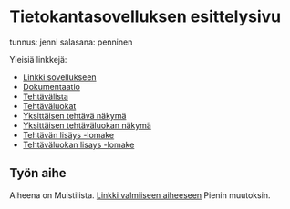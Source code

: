﻿# Tietokantasovelluksen esittelysivu

tunnus: jenni
salasana: penninen

Yleisiä linkkejä:

* [Linkki sovellukseen](https://jenninen.users.cs.helsinki.fi/tsoha)
* [Dokumentaatio](https://github.com/jmakine/Tsoha-Bootstrap/blob/master/doc/dokumentaatio.pdf)
* [Tehtävälista](http://jenninen.users.cs.helsinki.fi/tsoha/tehtavat)
* [Tehtäväluokat](http://jenninen.users.cs.helsinki.fi/tsoha/luokat)
* [Yksittäisen tehtävä näkymä](http://jenninen.users.cs.helsinki.fi/tsoha/tehtavat/1)
* [Yksittäisen tehtäväluokan näkymä](http://jenninen.users.cs.helsinki.fi/tsoha/luokat/1)
* [Tehtävän lisäys -lomake](http://jenninen.users.cs.helsinki.fi/tsoha/tehtavat/lisaa)
* [Tehtäväluokan lisays -lomake](http://jenninen.users.cs.helsinki.fi/tsoha/luokat/lisaa)

## Työn aihe

Aiheena on Muistilista. [Linkki valmiiseen aiheeseen](http://advancedkittenry.github.io/suunnittelu_ja_tyoymparisto/aiheet/Muistilista.html) 
Pienin muutoksin. 
